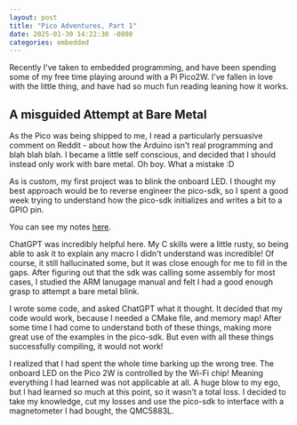 ```yaml
---
layout: post
title: "Pico Adventures, Part 1"
date: 2025-01-30 14:22:30 -0800
categories: embedded
---
```


Recently I've taken to embedded programming, and have been spending some of my free time playing around with a Pi Pico2W.
I've fallen in love with the little thing, and have had so much fun reading leaning how it works.

## A misguided Attempt at Bare Metal

As the Pico was being shipped to me, I read a particularly persuasive comment on Reddit - about how the Arduino isn't real programming and blah blah blah.
I became a little self conscious, and decided that I should instead only work with bare metal.
Oh boy. What a mistake :D

As is custom, my first project was to blink the onboard LED.
I thought my best approach would be to reverse engineer the pico-sdk, so I spent a good week trying to understand how the pico-sdk initializes and writes a bit to a GPIO pin.

You can see my notes [here](https://github.com/jace1427/blink).

ChatGPT was incredibly helpful here.
My C skills were a little rusty, so being able to ask it to explain any macro I didn't understand was incredible!
Of course, it still hallucinated some, but it was close enough for me to fill in the gaps.
After figuring out that the sdk was calling some assembly for most cases, I studied the ARM lanugage manual and felt I had a good enough grasp to attempt a bare metal blink.

I wrote some code, and asked ChatGPT what it thought.
It decided that my code would work, because I needed a CMake file, and memory map!
After some time I had come to understand both of these things, making more great use of the examples in the pico-sdk.
But even with all these things successfully compiling, it would not work!

I realized that I had spent the whole time barking up the wrong tree.
The onboard LED on the Pico 2W is controlled by the Wi-Fi chip!
Meaning everything I had learned was not applicable at all.
A huge blow to my ego, but I had learned so much at this point, so it wasn't a total loss.
I decided to take my knowledge, cut my losses and use the pico-sdk to interface with a magnetometer I had bought, the QMC5883L.
